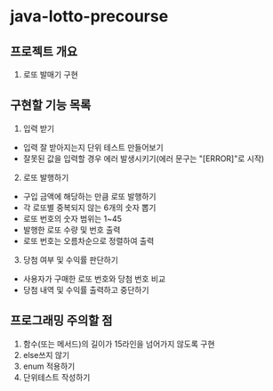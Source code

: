 # java-lotto-precourse

## 프로젝트 개요
1. 로또 발매기 구현

## 구현할 기능 목록
1. 입력 받기
- 입력 잘 받아지는지 단위 테스트 만들어보기
- 잘못된 값을 입력할 경우 에러 발생시키기(에러 문구는 "[ERROR]"로 시작)
2. 로또 발행하기
- 구입 금액에 해당하는 만큼 로또 발행하기
- 각 로또별 중복되지 않는 6개의 숫자 뽑기
- 로또 번호의 숫자 범위는 1~45
- 발행한 로또 수량 및 번호 출력
- 로또 번호는 오름차순으로 정렬하여 출력
3. 당첨 여부 및 수익률 판단하기
- 사용자가 구매한 로또 번호와 당첨 번호 비교
- 당첨 내역 및 수익률 출력하고 중단하기

## 프로그래밍 주의할 점
1. 함수(또는 메서드)의 길이가 15라인을 넘어가지 않도록 구현
2. else쓰지 않기
3. enum 적용하기
4. 단위테스트 작성하기
